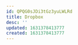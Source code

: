 ```yaml
---
id: QPQG0sJDi3tGz3yuLWLRd
title: Dropbox
desc: ''
updated: 1631378413777
created: 1631378413777
---
```


